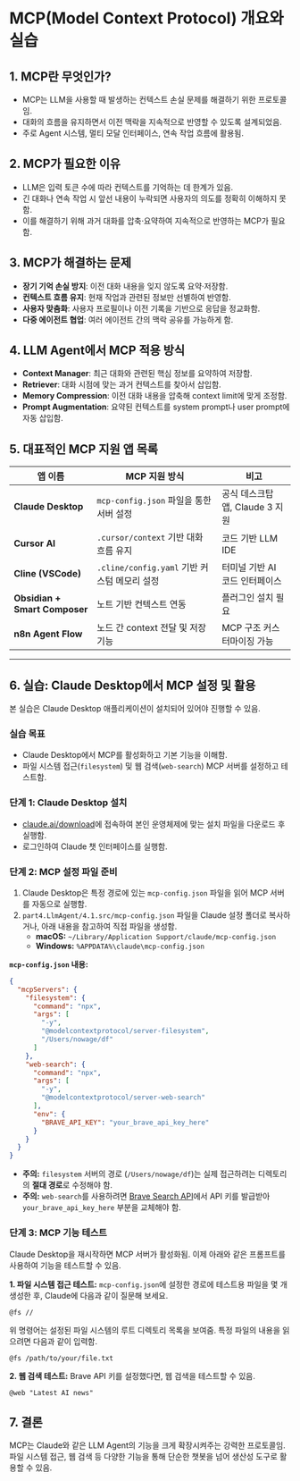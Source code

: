 # MCP(Model Context Protocol) 개요와 실습

## 1. MCP란 무엇인가?
* MCP는 LLM을 사용할 때 발생하는 컨텍스트 손실 문제를 해결하기 위한 프로토콜임. 
* 대화의 흐름을 유지하면서 이전 맥락을 지속적으로 반영할 수 있도록 설계되었음. 
* 주로 Agent 시스템, 멀티 모달 인터페이스, 연속 작업 흐름에 활용됨. 

## 2. MCP가 필요한 이유
* LLM은 입력 토큰 수에 따라 컨텍스트를 기억하는 데 한계가 있음. 
* 긴 대화나 연속 작업 시 앞선 내용이 누락되면 사용자의 의도를 정확히 이해하지 못함. 
* 이를 해결하기 위해 과거 대화를 압축·요약하여 지속적으로 반영하는 MCP가 필요함. 

## 3. MCP가 해결하는 문제
* **장기 기억 손실 방지**: 이전 대화 내용을 잊지 않도록 요약·저장함. 
* **컨텍스트 흐름 유지**: 현재 작업과 관련된 정보만 선별하여 반영함. 
* **사용자 맞춤화**: 사용자 프로필이나 이전 기록을 기반으로 응답을 정교화함. 
* **다중 에이전트 협업**: 여러 에이전트 간의 맥락 공유를 가능하게 함. 

## 4. LLM Agent에서 MCP 적용 방식
* **Context Manager**: 최근 대화와 관련된 핵심 정보를 요약하여 저장함. 
* **Retriever**: 대화 시점에 맞는 과거 컨텍스트를 찾아서 삽입함. 
* **Memory Compression**: 이전 대화 내용을 압축해 context limit에 맞게 조정함. 
* **Prompt Augmentation**: 요약된 컨텍스트를 system prompt나 user prompt에 자동 삽입함. 

## 5. 대표적인 MCP 지원 앱 목록
| 앱 이름                       | MCP 지원 방식                                | 비고                            |
| ----------------------------- | -------------------------------------------- | ------------------------------- |
| **Claude Desktop**            | `mcp-config.json` 파일을 통한 서버 설정      | 공식 데스크탑 앱, Claude 3 지원 |
| **Cursor AI**                 | `.cursor/context` 기반 대화 흐름 유지        | 코드 기반 LLM IDE               |
| **Cline (VSCode)**            | `.cline/config.yaml` 기반 커스텀 메모리 설정 | 터미널 기반 AI 코드 인터페이스  |
| **Obsidian + Smart Composer** | 노트 기반 컨텍스트 연동                      | 플러그인 설치 필요              |
| **n8n Agent Flow**            | 노드 간 context 전달 및 저장 기능            | MCP 구조 커스터마이징 가능      |

---

## 6. 실습: Claude Desktop에서 MCP 설정 및 활용

본 실습은 Claude Desktop 애플리케이션이 설치되어 있어야 진행할 수 있음. 

### 실습 목표
* Claude Desktop에서 MCP를 활성화하고 기본 기능을 이해함. 
* 파일 시스템 접근(`filesystem`) 및 웹 검색(`web-search`) MCP 서버를 설정하고 테스트함. 

### 단계 1: Claude Desktop 설치
* [claude.ai/download](https://claude.ai/download)에 접속하여 본인 운영체제에 맞는 설치 파일을 다운로드 후 실행함. 
* 로그인하여 Claude 챗 인터페이스를 실행함. 

### 단계 2: MCP 설정 파일 준비
1.  Claude Desktop은 특정 경로에 있는 `mcp-config.json` 파일을 읽어 MCP 서버를 자동으로 실행함. 
2.  `part4.LlmAgent/4.1.src/mcp-config.json` 파일을 Claude 설정 폴더로 복사하거나, 아래 내용을 참고하여 직접 파일을 생성함. 
    *   **macOS:** `~/Library/Application Support/claude/mcp-config.json`
    *   **Windows:** `%APPDATA%\claude\mcp-config.json`

**`mcp-config.json` 내용:**
```json
{
  "mcpServers": {
    "filesystem": {
      "command": "npx",
      "args": [
        "-y",
        "@modelcontextprotocol/server-filesystem",
        "/Users/nowage/df" 
      ]
    },
    "web-search": {
      "command": "npx",
      "args": [
        "-y", 
        "@modelcontextprotocol/server-web-search"
      ],
      "env": {
        "BRAVE_API_KEY": "your_brave_api_key_here"
      }
    }
  }
}
```
*   **주의:** `filesystem` 서버의 경로 (`/Users/nowage/df`)는 실제 접근하려는 디렉토리의 **절대 경로**로 수정해야 함. 
*   **주의:** `web-search`를 사용하려면 [Brave Search API](https://brave.com/search/api/)에서 API 키를 발급받아 `your_brave_api_key_here` 부분을 교체해야 함. 

### 단계 3: MCP 기능 테스트
Claude Desktop을 재시작하면 MCP 서버가 활성화됨.  이제 아래와 같은 프롬프트를 사용하여 기능을 테스트할 수 있음. 

**1. 파일 시스템 접근 테스트:**
`mcp-config.json`에 설정한 경로에 테스트용 파일을 몇 개 생성한 후, Claude에 다음과 같이 질문해 보세요.
```
@fs //
```
위 명령어는 설정된 파일 시스템의 루트 디렉토리 목록을 보여줌.  특정 파일의 내용을 읽으려면 다음과 같이 입력함. 
```
@fs /path/to/your/file.txt
```

**2. 웹 검색 테스트:**
Brave API 키를 설정했다면, 웹 검색을 테스트할 수 있음. 
```
@web "Latest AI news"
```

## 7. 결론
MCP는 Claude와 같은 LLM Agent의 기능을 크게 확장시켜주는 강력한 프로토콜임.  파일 시스템 접근, 웹 검색 등 다양한 기능을 통해 단순한 챗봇을 넘어 생산성 도구로 활용할 수 있음. 